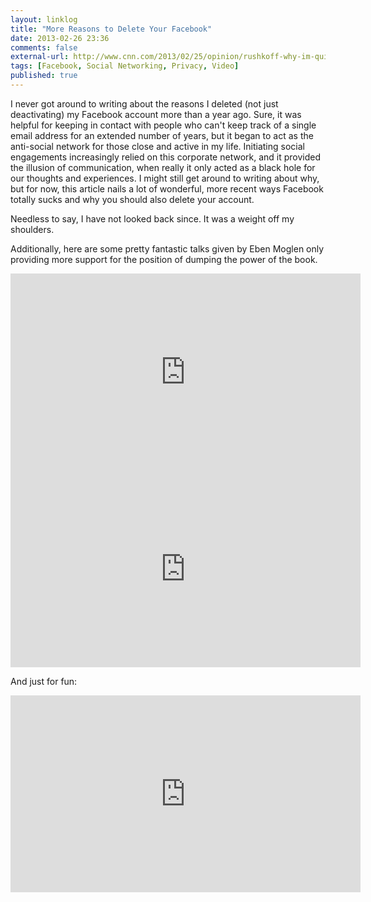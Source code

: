 ```yaml
---
layout: linklog
title: "More Reasons to Delete Your Facebook"
date: 2013-02-26 23:36
comments: false
external-url: http://www.cnn.com/2013/02/25/opinion/rushkoff-why-im-quitting-facebook
tags: [Facebook, Social Networking, Privacy, Video]
published: true
---
```


I never got around to writing about the reasons I deleted (not just deactivating) my Facebook account more than a year ago.  Sure, it was helpful for keeping in contact with people who can't keep track of a single email address for an extended number of years, but it began to act as the anti-social network for those close and active in my life.  Initiating social engagements increasingly relied on this corporate network, and it provided the illusion of communication, when really it only acted as a black hole for our thoughts and experiences.  I might still get around to writing about why, but for now, this article nails a lot of wonderful, more recent ways Facebook totally sucks and why you should also delete your account.

Needless to say, I have not looked back since.  It was a weight off my shoulders.

Additionally, here are some pretty fantastic talks given by Eben Moglen only providing more support for the position of dumping the power of the book.

<div class="flex-video"><iframe width="560" height="315" src="https://www.youtube.com/embed/sKOk4Y4inVY?rel=0" frameborder="0" allowfullscreen></iframe></div>

<div class="flex-video"><iframe width="560" height="315" src="https://www.youtube.com/embed/QOEMv0S8AcA?rel=0" frameborder="0" allowfullscreen></iframe></iframe></div>

And just for fun:
<div class="flex-video"><iframe width="560" height="315" src="https://www.youtube.com/embed/CK62I-4cuSY?rel=0" frameborder="0" allowfullscreen></iframe></div>